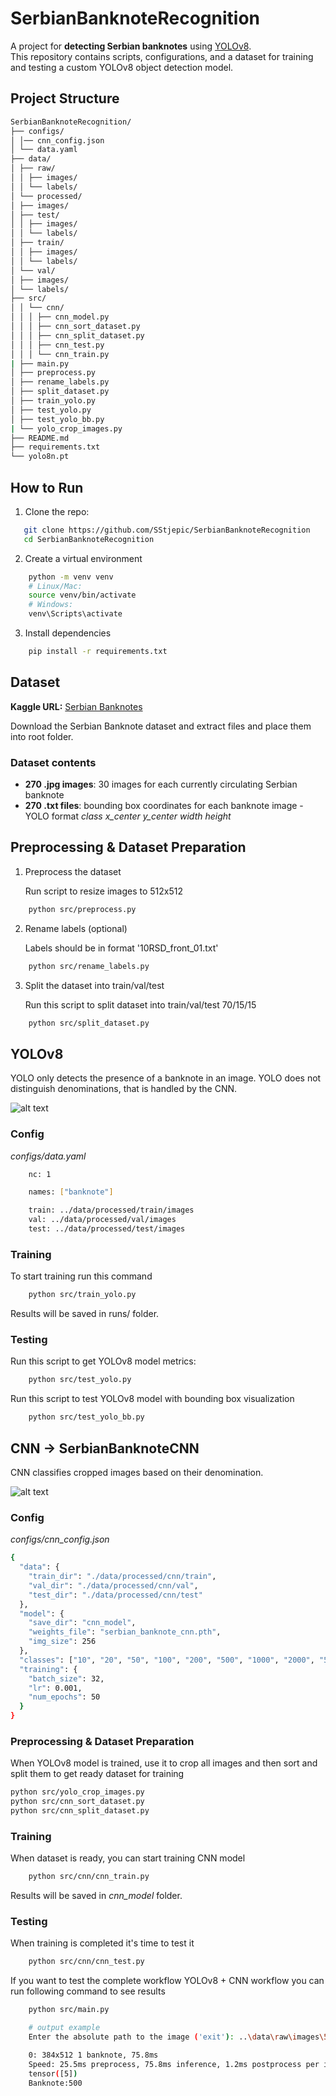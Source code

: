 # SerbianBanknoteRecognition

A project for **detecting Serbian banknotes** using [YOLOv8](https://docs.ultralytics.com/).  
This repository contains scripts, configurations, and a dataset for training and testing a custom YOLOv8 object detection model.

## Project Structure

```bash
SerbianBanknoteRecognition/
├── configs/
│ │── cnn_config.json
│ └── data.yaml
├── data/
│ ├── raw/
│ │ ├── images/
│ │ └── labels/
│ └── processed/
│ ├── images/
│ ├── test/
│ │ ├── images/
│ │ └── labels/
│ ├── train/
│ │ ├── images/
│ │ └── labels/
│ └── val/
│ ├── images/
│ └── labels/
├── src/
│ │ └── cnn/
│ │ │ ├── cnn_model.py
│ │ │ ├── cnn_sort_dataset.py
│ │ │ ├── cnn_split_dataset.py
│ │ │ ├── cnn_test.py
│ │ │ └── cnn_train.py
| ├── main.py
│ ├── preprocess.py
│ ├── rename_labels.py
│ ├── split_dataset.py
│ ├── train_yolo.py
│ ├── test_yolo.py
│ ├── test_yolo_bb.py
| └── yolo_crop_images.py
├── README.md
├── requirements.txt
└── yolo8n.pt
```

## How to Run

1. Clone the repo:

```bash
   git clone https://github.com/SStjepic/SerbianBanknoteRecognition
   cd SerbianBanknoteRecognition
```

2. Create a virtual environment

```bash
    python -m venv venv
    # Linux/Mac:
    source venv/bin/activate
    # Windows:
    venv\Scripts\activate
```

3. Install dependencies

```bash
    pip install -r requirements.txt
```

## Dataset

**Kaggle URL:** [Serbian Banknotes](https://www.kaggle.com/datasets/stefanstjepic/serbian-banknotes)

Download the Serbian Banknote dataset and extract files and place them into root folder.

### Dataset contents

- **270 .jpg images**: 30 images for each currently circulating Serbian banknote
- **270 .txt files**: bounding box coordinates for each banknote image - YOLO format _class x_center y_center width height_

## Preprocessing & Dataset Preparation

1. Preprocess the dataset

   Run script to resize images to 512x512

```bash
    python src/preprocess.py
```

2. Rename labels (optional)

   Labels should be in format '10RSD_front_01.txt'

```bash
    python src/rename_labels.py
```

3. Split the dataset into train/val/test

   Run this script to split dataset into train/val/test 70/15/15

```bash
    python src/split_dataset.py
```

## YOLOv8

YOLO only detects the presence of a banknote in an image. YOLO does not distinguish denominations, that is handled by the CNN.

![alt text](images/yolo.png)

### Config

_configs/data.yaml_

```bash
    nc: 1

    names: ["banknote"]

    train: ../data/processed/train/images
    val: ../data/processed/val/images
    test: ../data/processed/test/images
```

### Training

To start training run this command

```bash
    python src/train_yolo.py
```

Results will be saved in runs/ folder.

### Testing

Run this script to get YOLOv8 model metrics:

```bash
    python src/test_yolo.py
```

Run this script to test YOLOv8 model with bounding box visualization

```bash
    python src/test_yolo_bb.py
```

## CNN -> SerbianBanknoteCNN

CNN classifies cropped images based on their denomination.

![alt text](images/cnn.png)

### Config

_configs/cnn_config.json_

```bash
{
  "data": {
    "train_dir": "./data/processed/cnn/train",
    "val_dir": "./data/processed/cnn/val",
    "test_dir": "./data/processed/cnn/test"
  },
  "model": {
    "save_dir": "cnn_model",
    "weights_file": "serbian_banknote_cnn.pth",
    "img_size": 256
  },
  "classes": ["10", "20", "50", "100", "200", "500", "1000", "2000", "5000"],
  "training": {
    "batch_size": 32,
    "lr": 0.001,
    "num_epochs": 50
  }
}
```

### Preprocessing & Dataset Preparation

When YOLOv8 model is trained, use it to crop all images and then sort and split them to get ready dataset for training

```bash
python src/yolo_crop_images.py
python src/cnn_sort_dataset.py
python src/cnn_split_dataset.py
```

### Training

When dataset is ready, you can start training CNN model

```bash
    python src/cnn/cnn_train.py
```

Results will be saved in _cnn_model_ folder.

### Testing

When training is completed it's time to test it

```bash
    python src/cnn/cnn_test.py
```

If you want to test the complete workflow YOLOv8 + CNN workflow you can run following command to see results

```bash
    python src/main.py

    # output example
    Enter the absolute path to the image ('exit'): ..\data\raw\images\500RSD_back_06.jpg

    0: 384x512 1 banknote, 75.8ms
    Speed: 25.5ms preprocess, 75.8ms inference, 1.2ms postprocess per image at shape (1, 3, 384, 512)
    tensor([5])
    Banknote:500
```
